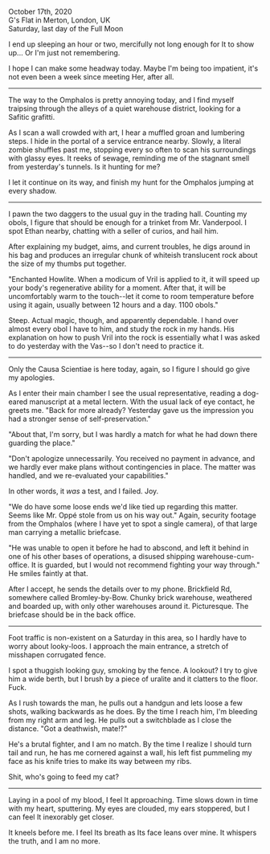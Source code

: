 October 17th, 2020\
G's Flat in Merton, London, UK\
Saturday, last day of the Full Moon

I end up sleeping an hour or two, mercifully not long enough for It to show up... Or I'm just not remembering.

I hope I can make some headway today. Maybe I'm being too impatient, it's not even been a week since meeting Her, after all.

---

The way to the Omphalos is pretty annoying today, and I find myself traipsing through the alleys of a quiet warehouse district, looking for a Safitic grafitti.

As I scan a wall crowded with art, I hear a muffled groan and lumbering steps. I hide in the portal of a service entrance nearby. Slowly, a literal zombie shuffles past me, stopping every so often to scan his surroundings with glassy eyes. It reeks of sewage, reminding me of the stagnant smell from yesterday's tunnels. Is it hunting for me?

I let it continue on its way, and finish my hunt for the Omphalos jumping at every shadow.

---

I pawn the two daggers to the usual guy in the trading hall. Counting my obols, I figure that should be enough for a trinket from Mr. Vanderpool. I spot Ethan nearby, chatting with a seller of curios, and hail him.

After explaining my budget, aims, and current troubles, he digs around in his bag and produces an irregular chunk of whiteish translucent rock about the size of my thumbs put together.

"Enchanted Howlite. When a modicum of Vril is applied to it, it will speed up your body's regenerative ability for a moment. After that, it will be uncomfortably warm to the touch--let it come to room temperature before using it again, usually between 12 hours and a day. 1100 obols."

Steep. Actual magic, though, and apparently dependable. I hand over almost every obol I have to him, and study the rock in my hands. His explanation on how to push Vril into the rock is essentially what I was asked to do yesterday with the Vas--so I don't need to practice it.

---

Only the Causa Scientiae is here today, again, so I figure I should go give my apologies.

As I enter their main chamber I see the usual representative, reading a dog-eared manuscript at a metal lectern. With the usual lack of eye contact, he greets me. "Back for more already? Yesterday gave us the impression you had a stronger sense of self-preservation."

"About that, I'm sorry, but I was hardly a match for what he had down there guarding the place."

"Don't apologize unnecessarily. You received no payment in advance, and we hardly ever make plans without contingencies in place. The matter was handled, and we re-evaluated your capabilities."

In other words, it _was_ a test, and I failed. Joy.

"We do have some loose ends we'd like tied up regarding this matter. Seems like Mr. Oppé stole from us on his way out." Again, security footage from the Omphalos (where I have yet to spot a single camera), of that large man carrying a metallic briefcase.

"He was unable to open it before he had to abscond, and left it behind in one of his other bases of operations, a disused shipping warehouse-cum-office. It is guarded, but I would not recommend fighting your way through." He smiles faintly at that.

After I accept, he sends the details over to my phone. Brickfield Rd, somewhere called Bromley-by-Bow. Chunky brick warehouse, weathered and boarded up, with only other warehouses around it. Picturesque. The briefcase should be in the back office.

---

Foot traffic is non-existent on a Saturday in this area, so I hardly have to worry about looky-loos. I approach the main entrance, a stretch of misshapen corrugated fence.

I spot a thuggish looking guy, smoking by the fence. A lookout? I try to give him a wide berth, but I brush by a piece of uralite and it clatters to the floor. Fuck.

As I rush towards the man, he pulls out a handgun and lets loose a few shots, walking backwards as he does. By the time I reach him, I'm bleeding from my right arm and leg. He pulls out a switchblade as I close the distance. "Got a deathwish, mate!?"

He's a brutal fighter, and I am no match. By the time I realize I should turn tail and run, he has me cornered against a wall, his left fist pummeling my face as his knife tries to make its way between my ribs.

Shit, who's going to feed my cat?

---

Laying in a pool of my blood, I feel It approaching. Time slows down in time with my heart, sputtering. My eyes are clouded, my ears stoppered, but I can feel It inexorably get closer.

It kneels before me. I feel Its breath as Its face leans over mine. It whispers the truth, and I am no more.
